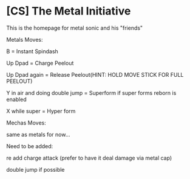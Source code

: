 # [CS] The Metal Initiative
This is the homepage for metal sonic and his "friends"

Metals Moves:

B = Instant Spindash

Up Dpad = Charge Peelout

Up Dpad again = Release Peelout(HINT: HOLD MOVE STICK FOR FULL PEELOUT)

Y in air and doing double jump = Superform if super forms reborn is enabled

X while super = Hyper form

Mechas Moves:

same as metals for now...

Need to be added:

re add charge attack (prefer to have it deal damage via metal cap)

double jump if possible
